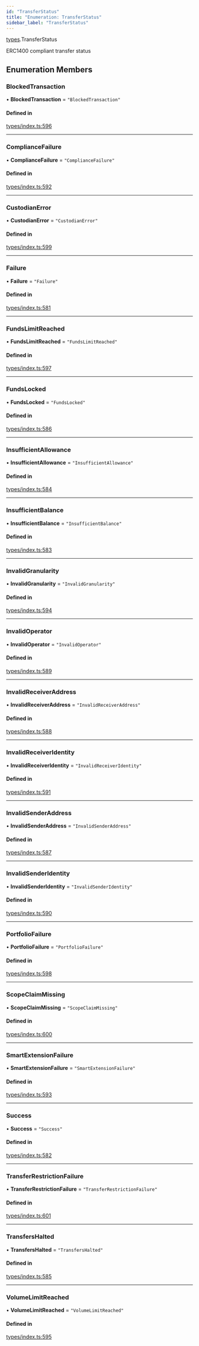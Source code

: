 ```yaml
---
id: "TransferStatus"
title: "Enumeration: TransferStatus"
sidebar_label: "TransferStatus"
---
```


[types](../../../modules/Types/Types.md).TransferStatus

ERC1400 compliant transfer status

## Enumeration Members

### BlockedTransaction

• **BlockedTransaction** = ``"BlockedTransaction"``

#### Defined in

[types/index.ts:596](https://github.com/PolymeshAssociation/polymesh-sdk/blob/d4e2c127f/src/types/index.ts#L596)

___

### ComplianceFailure

• **ComplianceFailure** = ``"ComplianceFailure"``

#### Defined in

[types/index.ts:592](https://github.com/PolymeshAssociation/polymesh-sdk/blob/d4e2c127f/src/types/index.ts#L592)

___

### CustodianError

• **CustodianError** = ``"CustodianError"``

#### Defined in

[types/index.ts:599](https://github.com/PolymeshAssociation/polymesh-sdk/blob/d4e2c127f/src/types/index.ts#L599)

___

### Failure

• **Failure** = ``"Failure"``

#### Defined in

[types/index.ts:581](https://github.com/PolymeshAssociation/polymesh-sdk/blob/d4e2c127f/src/types/index.ts#L581)

___

### FundsLimitReached

• **FundsLimitReached** = ``"FundsLimitReached"``

#### Defined in

[types/index.ts:597](https://github.com/PolymeshAssociation/polymesh-sdk/blob/d4e2c127f/src/types/index.ts#L597)

___

### FundsLocked

• **FundsLocked** = ``"FundsLocked"``

#### Defined in

[types/index.ts:586](https://github.com/PolymeshAssociation/polymesh-sdk/blob/d4e2c127f/src/types/index.ts#L586)

___

### InsufficientAllowance

• **InsufficientAllowance** = ``"InsufficientAllowance"``

#### Defined in

[types/index.ts:584](https://github.com/PolymeshAssociation/polymesh-sdk/blob/d4e2c127f/src/types/index.ts#L584)

___

### InsufficientBalance

• **InsufficientBalance** = ``"InsufficientBalance"``

#### Defined in

[types/index.ts:583](https://github.com/PolymeshAssociation/polymesh-sdk/blob/d4e2c127f/src/types/index.ts#L583)

___

### InvalidGranularity

• **InvalidGranularity** = ``"InvalidGranularity"``

#### Defined in

[types/index.ts:594](https://github.com/PolymeshAssociation/polymesh-sdk/blob/d4e2c127f/src/types/index.ts#L594)

___

### InvalidOperator

• **InvalidOperator** = ``"InvalidOperator"``

#### Defined in

[types/index.ts:589](https://github.com/PolymeshAssociation/polymesh-sdk/blob/d4e2c127f/src/types/index.ts#L589)

___

### InvalidReceiverAddress

• **InvalidReceiverAddress** = ``"InvalidReceiverAddress"``

#### Defined in

[types/index.ts:588](https://github.com/PolymeshAssociation/polymesh-sdk/blob/d4e2c127f/src/types/index.ts#L588)

___

### InvalidReceiverIdentity

• **InvalidReceiverIdentity** = ``"InvalidReceiverIdentity"``

#### Defined in

[types/index.ts:591](https://github.com/PolymeshAssociation/polymesh-sdk/blob/d4e2c127f/src/types/index.ts#L591)

___

### InvalidSenderAddress

• **InvalidSenderAddress** = ``"InvalidSenderAddress"``

#### Defined in

[types/index.ts:587](https://github.com/PolymeshAssociation/polymesh-sdk/blob/d4e2c127f/src/types/index.ts#L587)

___

### InvalidSenderIdentity

• **InvalidSenderIdentity** = ``"InvalidSenderIdentity"``

#### Defined in

[types/index.ts:590](https://github.com/PolymeshAssociation/polymesh-sdk/blob/d4e2c127f/src/types/index.ts#L590)

___

### PortfolioFailure

• **PortfolioFailure** = ``"PortfolioFailure"``

#### Defined in

[types/index.ts:598](https://github.com/PolymeshAssociation/polymesh-sdk/blob/d4e2c127f/src/types/index.ts#L598)

___

### ScopeClaimMissing

• **ScopeClaimMissing** = ``"ScopeClaimMissing"``

#### Defined in

[types/index.ts:600](https://github.com/PolymeshAssociation/polymesh-sdk/blob/d4e2c127f/src/types/index.ts#L600)

___

### SmartExtensionFailure

• **SmartExtensionFailure** = ``"SmartExtensionFailure"``

#### Defined in

[types/index.ts:593](https://github.com/PolymeshAssociation/polymesh-sdk/blob/d4e2c127f/src/types/index.ts#L593)

___

### Success

• **Success** = ``"Success"``

#### Defined in

[types/index.ts:582](https://github.com/PolymeshAssociation/polymesh-sdk/blob/d4e2c127f/src/types/index.ts#L582)

___

### TransferRestrictionFailure

• **TransferRestrictionFailure** = ``"TransferRestrictionFailure"``

#### Defined in

[types/index.ts:601](https://github.com/PolymeshAssociation/polymesh-sdk/blob/d4e2c127f/src/types/index.ts#L601)

___

### TransfersHalted

• **TransfersHalted** = ``"TransfersHalted"``

#### Defined in

[types/index.ts:585](https://github.com/PolymeshAssociation/polymesh-sdk/blob/d4e2c127f/src/types/index.ts#L585)

___

### VolumeLimitReached

• **VolumeLimitReached** = ``"VolumeLimitReached"``

#### Defined in

[types/index.ts:595](https://github.com/PolymeshAssociation/polymesh-sdk/blob/d4e2c127f/src/types/index.ts#L595)
